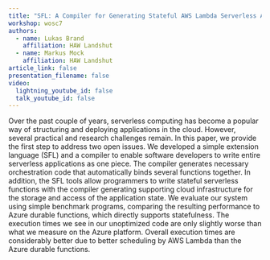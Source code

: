 ```yaml
---
title: "SFL: A Compiler for Generating Stateful AWS Lambda Serverless Applications"
workshop: wosc7
authors:
  - name: Lukas Brand
    affiliation: HAW Landshut
  - name: Markus Mock
    affiliation: HAW Landshut
article_link: false
presentation_filename: false
video:
  lightning_youtube_id: false
  talk_youtube_id: false
---
```


Over the past couple of years, serverless computing has become a popular way of structuring and deploying applications in the cloud. However, several practical and research challenges remain. In this paper, we provide the first step to address two open issues. We developed a simple extension language (SFL) and a compiler to enable software developers to write entire serverless applications as one piece. The compiler generates necessary orchestration code that automatically binds several functions together. In addition, the SFL tools allow programmers to write stateful serverless functions with the compiler generating supporting cloud infrastructure for the storage and access of the application state. We evaluate our system using simple benchmark programs, comparing the resulting performance to Azure durable functions, which directly supports statefulness. The execution times we see in our unoptimized code are only slightly worse than what we measure on the Azure platform. Overall execution times are considerably better due to better scheduling by AWS Lambda than the Azure durable functions.